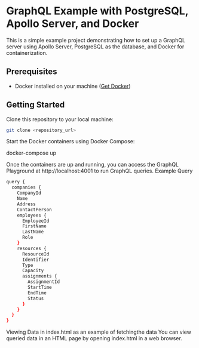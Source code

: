 # GraphQL Example with PostgreSQL, Apollo Server, and Docker

This is a simple example project demonstrating how to set up a GraphQL server using Apollo Server, PostgreSQL as the database, and Docker for containerization.

## Prerequisites

- Docker installed on your machine ([Get Docker](https://www.docker.com/get-started))

## Getting Started

Clone this repository to your local machine:

```bash
git clone <repository_url>
```

Start the Docker containers using Docker Compose:

docker-compose up


Once the containers are up and running, you can access the GraphQL Playground at http://localhost:4001 to run GraphQL queries.
Example Query

```bash
query {
  companies {
    CompanyId
    Name
    Address
    ContactPerson
    employees {
      EmployeeId
      FirstName
      LastName
      Role
    }
    resources {
      ResourceId
      Identifier
      Type
      Capacity
      assignments {
        AssignmentId
        StartTime
        EndTime
        Status
      }
    }
  }
}
```

Viewing Data in index.html as an example of fetchingthe data
You can view queried data in an HTML page by opening index.html in a web browser.